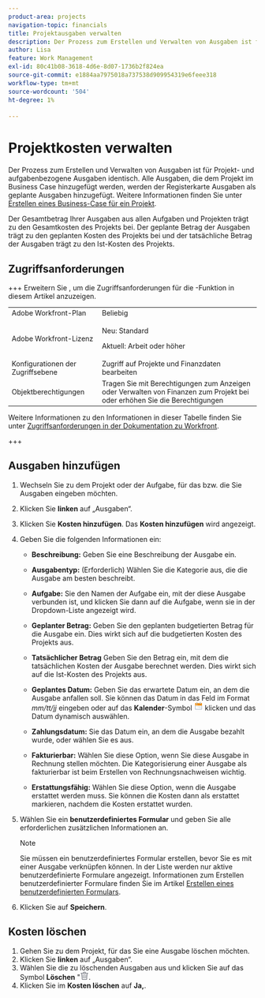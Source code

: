 ```yaml
---
product-area: projects
navigation-topic: financials
title: Projektausgaben verwalten
description: Der Prozess zum Erstellen und Verwalten von Ausgaben ist für Projekt- und aufgabenbezogene Ausgaben identisch. Alle Ausgaben, die dem Projekt im Business Case hinzugefügt werden, werden der Registerkarte Ausgaben als geplante Ausgaben hinzugefügt.
author: Lisa
feature: Work Management
exl-id: 80c41b08-3618-4d6e-8d07-1736b2f824ea
source-git-commit: e1884aa7975018a737538d909954319e6feee318
workflow-type: tm+mt
source-wordcount: '504'
ht-degree: 1%

---
```


# Projektkosten verwalten

<!-- Audited: 6/2025 -->

Der Prozess zum Erstellen und Verwalten von Ausgaben ist für Projekt- und aufgabenbezogene Ausgaben identisch. Alle Ausgaben, die dem Projekt im Business Case hinzugefügt werden, werden der Registerkarte Ausgaben als geplante Ausgaben hinzugefügt. Weitere Informationen finden Sie unter [Erstellen eines Business-Case für ein Projekt](../../../manage-work/projects/define-a-business-case/create-business-case.md).

Der Gesamtbetrag Ihrer Ausgaben aus allen Aufgaben und Projekten trägt zu den Gesamtkosten des Projekts bei. Der geplante Betrag der Ausgaben trägt zu den geplanten Kosten des Projekts bei und der tatsächliche Betrag der Ausgaben trägt zu den Ist-Kosten des Projekts.

## Zugriffsanforderungen

+++ Erweitern Sie , um die Zugriffsanforderungen für die -Funktion in diesem Artikel anzuzeigen.

<table style="table-layout:auto"> 
 <col> 
 <col> 
 <tbody> 
  <tr> 
   <td role="rowheader">Adobe Workfront-Plan</td> 
   <td>Beliebig</td> 
  </tr> 
  <tr> 
   <td role="rowheader">Adobe Workfront-Lizenz</td> 
   <td>
   <p>Neu: Standard</p>
   <p>Aktuell: Arbeit oder höher</p></td> 
  </tr> 
  <tr> 
   <td role="rowheader">Konfigurationen der Zugriffsebene</td> 
   <td>Zugriff auf Projekte und Finanzdaten bearbeiten</td> 
  </tr> 
  <tr> 
   <td role="rowheader">Objektberechtigungen</td> 
   <td>Tragen Sie mit Berechtigungen zum Anzeigen oder Verwalten von Finanzen zum Projekt bei oder erhöhen Sie die Berechtigungen</td> 
  </tr> 
 </tbody> 
</table>

Weitere Informationen zu den Informationen in dieser Tabelle finden Sie unter [Zugriffsanforderungen in der Dokumentation zu Workfront](/help/quicksilver/administration-and-setup/add-users/access-levels-and-object-permissions/access-level-requirements-in-documentation.md).

+++

## Ausgaben hinzufügen

1. Wechseln Sie zu dem Projekt oder der Aufgabe, für das bzw. die Sie Ausgaben eingeben möchten.
1. Klicken Sie **linken** auf „Ausgaben“.
1. Klicken Sie **Kosten hinzufügen**. Das **Kosten hinzufügen** wird angezeigt.
1. Geben Sie die folgenden Informationen ein:

   * **Beschreibung:** Geben Sie eine Beschreibung der Ausgabe ein.
   * **Ausgabentyp:** (Erforderlich) Wählen Sie die Kategorie aus, die die Ausgabe am besten beschreibt.
   * **Aufgabe:** Sie den Namen der Aufgabe ein, mit der diese Ausgabe verbunden ist, und klicken Sie dann auf die Aufgabe, wenn sie in der Dropdown-Liste angezeigt wird.
   * **Geplanter Betrag:** Geben Sie den geplanten budgetierten Betrag für die Ausgabe ein. Dies wirkt sich auf die budgetierten Kosten des Projekts aus.

   * **Tatsächlicher Betrag** Geben Sie den Betrag ein, mit dem die tatsächlichen Kosten der Ausgabe berechnet werden. Dies wirkt sich auf die Ist-Kosten des Projekts aus.

   * **Geplantes Datum:** Geben Sie das erwartete Datum ein, an dem die Ausgabe anfallen soll. Sie können das Datum in das Feld im Format *mm/tt/jj* eingeben oder auf das **Kalender**-Symbol ![Kalendersymbol](assets/calendar-icon.png) klicken und das Datum dynamisch auswählen.

   * **Zahlungsdatum:** Sie das Datum ein, an dem die Ausgabe bezahlt wurde, oder wählen Sie es aus.
   * **Fakturierbar:** Wählen Sie diese Option, wenn Sie diese Ausgabe in Rechnung stellen möchten. Die Kategorisierung einer Ausgabe als fakturierbar ist beim Erstellen von Rechnungsnachweisen wichtig.
   * **Erstattungsfähig:** Wählen Sie diese Option, wenn die Ausgabe erstattet werden muss. Sie können die Kosten dann als erstattet markieren, nachdem die Kosten erstattet wurden.

1. Wählen Sie ein **benutzerdefiniertes Formular** und geben Sie alle erforderlichen zusätzlichen Informationen an.

   >[!NOTE]
   >
   >Sie müssen ein benutzerdefiniertes Formular erstellen, bevor Sie es mit einer Ausgabe verknüpfen können. In der Liste werden nur aktive benutzerdefinierte Formulare angezeigt. Informationen zum Erstellen benutzerdefinierter Formulare finden Sie im Artikel [Erstellen eines benutzerdefinierten Formulars](/help/quicksilver/administration-and-setup/customize-workfront/create-manage-custom-forms/form-designer/design-a-form/design-a-form.md).

1. Klicken Sie auf **Speichern**.

## Kosten löschen

1. Gehen Sie zu dem Projekt, für das Sie eine Ausgabe löschen möchten.
1. Klicken Sie **linken** auf „Ausgaben“.
1. Wählen Sie die zu löschenden Ausgaben aus und klicken Sie auf das Symbol **Löschen** &quot;![Löschen](assets/delete.png).
1. Klicken Sie im **Kosten löschen** auf **Ja,**.
